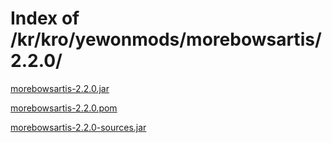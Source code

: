 # Index of /kr/kro/yewonmods/morebowsartis/2.2.0/
[morebowsartis-2.2.0.jar](https://www.yewonmvn.kro.kr/kr/kro/yewonmods/morebowsartis/2.2.0/morebowsartis-2.2.0.jar)

[morebowsartis-2.2.0.pom](https://www.yewonmvn.kro.kr/kr/kro/yewonmods/morebowsartis/2.2.0/morebowsartis-2.2.0.pom)

[morebowsartis-2.2.0-sources.jar](https://www.yewonmvn.kro.kr/kr/kro/yewonmods/morebowsartis/2.2.0/morebowsartis-2.2.0-sources.jar)